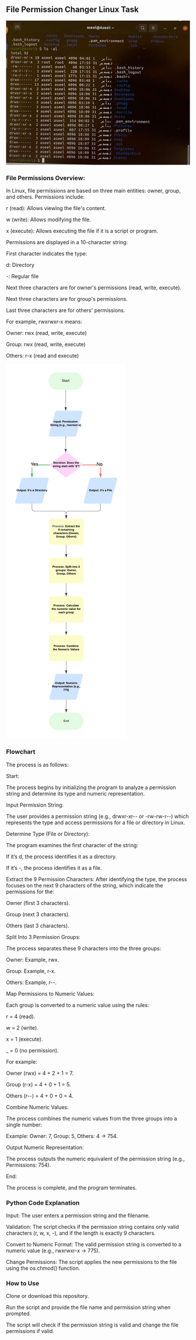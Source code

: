 ## File Permission Changer Linux Task


![image alt](https://github.com/AseelJamaan/Linux-Task/blob/81c53236ba2d5cbe4efc87e2b057ca0de4ef3660/WhatsApp%20Image%202025-01-02%20at%2001.55.15_85fc8af5.jpg)


### File Permissions Overview:
In Linux, file permissions are based on three main entities: owner, group, and others. Permissions include:

r (read): Allows viewing the file's content.

w (write): Allows modifying the file.

x (execute): Allows executing the file if it is a script or program.

Permissions are displayed in a 10-character string:

First character indicates the type:

d: Directory

-: Regular file

Next three characters are for owner's permissions (read, write, execute).

Next three characters are for group's permissions.

Last three characters are for others' permissions.

For example, rwxrwxr-x means:

Owner: rwx (read, write, execute)

Group: rwx (read, write, execute)

Others: r-x (read and execute)

![image alt](https://github.com/AseelJamaan/Linux-Task/blob/b48dd0652407bf2be4513676fd4cbc613e85bc3d/File%20Permission%20Flowchart%20(1).png)

### Flowchart
The process is as follows:

Start:

The process begins by initializing the program to analyze a permission string and determine its type and numeric representation.


Input Permission String:

The user provides a permission string (e.g., drwxr-xr-- or -rw-rw-r--) which represents the type and access permissions for a file or directory in Linux.


Determine Type (File or Directory):

The program examines the first character of the string:

If it’s d, the process identifies it as a directory.

If it’s -, the process identifies it as a file.

Extract the 9 Permission Characters:
After identifying the type, the process focuses on the next 9 characters of the string, which indicate the permissions for the:


Owner (first 3 characters).

Group (next 3 characters).

Others (last 3 characters).

Split Into 3 Permission Groups:

The process separates these 9 characters into the three groups:

Owner: Example, rwx.

Group: Example, r-x.

Others: Example, r--.

Map Permissions to Numeric Values:

Each group is converted to a numeric value using the rules:

r = 4 (read).

w = 2 (write).

x = 1 (execute).

_ = 0 (no permission).

For example:

Owner (rwx) = 4 + 2 + 1 = 7.

Group (r-x) = 4 + 0 + 1 = 5.

Others (r--) = 4 + 0 + 0 = 4.

Combine Numeric Values:

The process combines the numeric values from the three groups into a single number:

Example: Owner: 7, Group: 5, Others: 4 → 754.

Output Numeric Representation:

The process outputs the numeric equivalent of the permission string (e.g., Permissions: 754).

End:

The process is complete, and the program terminates.

### Python Code Explanation
Input: The user enters a permission string and the filename.

Validation: The script checks if the permission string contains only valid characters (r, w, x, -), and if the length is exactly 9 characters.

Convert to Numeric Format: The valid permission string is converted to a numeric value (e.g., rwxrwxr-x → 775).

Change Permissions: The script applies the new permissions to the file using the os.chmod() function.


### How to Use
Clone or download this repository.

Run the script and provide the file name and permission string when prompted.

The script will check if the permission string is valid and change the file permissions if valid.
